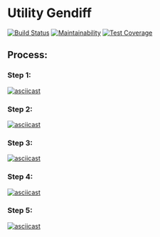 # Utility Gendiff

[![Build Status](https://travis-ci.com/badta5te/project-lvl2-s471.svg?branch=master)](https://travis-ci.com/badta5te/project-lvl2-s471)
[![Maintainability](https://api.codeclimate.com/v1/badges/becdd78cafff293c6dba/maintainability)](https://codeclimate.com/github/badta5te/project-lvl2-s471/maintainability)
[![Test Coverage](https://api.codeclimate.com/v1/badges/becdd78cafff293c6dba/test_coverage)](https://codeclimate.com/github/badta5te/project-lvl2-s471/test_coverage)

## Process:

### Step 1:
[![asciicast](https://asciinema.org/a/RlFv6NuiCreAsB9XNnRaJNgnL.svg)](https://asciinema.org/a/RlFv6NuiCreAsB9XNnRaJNgnL)

### Step 2:
[![asciicast](https://asciinema.org/a/oshWKWWFB47dEreQhkfCNbuqv.svg)](https://asciinema.org/a/oshWKWWFB47dEreQhkfCNbuqv)

### Step 3:
[![asciicast](https://asciinema.org/a/b8pLuKl35WdOor9KwIgXBFrgn.svg)](https://asciinema.org/a/b8pLuKl35WdOor9KwIgXBFrgn)

### Step 4:
[![asciicast](https://asciinema.org/a/TJy69sX8m5q155qUhmHd8bshW.svg)](https://asciinema.org/a/TJy69sX8m5q155qUhmHd8bshW)

### Step 5:
[![asciicast](https://asciinema.org/a/lcLj6li5EvC1VLJE9VufcoZkC.svg)](https://asciinema.org/a/lcLj6li5EvC1VLJE9VufcoZkC)